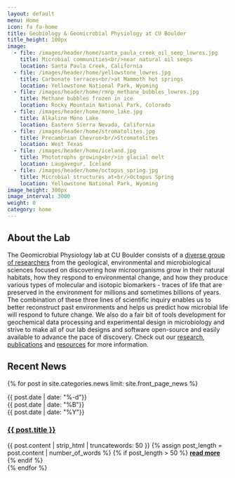 ```yaml
---
layout: default
menu: Home
icon: fa fa-home
title: Geobiology & Geomicrobial Physiology at CU Boulder
title_height: 100px
image:
  - file: /images/header/home/santa_paula_creek_oil_seep_lowres.jpg
    title: Microbial communities<br/>near natural oil seeps
    location: Santa Paula Creek, California
  - file: /images/header/home/yellowstone_lowres.jpg
    title: Carbonate terraces<br/>at Mammoth hot springs
    location: Yellowstone National Park, Wyoming
  - file: /images/header/home/rmnp_methane_bubbles_lowres.jpg
    title: Methane bubbles frozen in ice
    location: Rocky Mountain National Park, Colorado
  - file: /images/header/home/mono_lake.jpg
    title: Alkaline Mono Lake
    location: Eastern Sierra Nevada, California
  - file: /images/header/home/stromatolites.jpg
    title: Precambrian Chevron<br/>Stromatolites
    location: West Texas
  - file: /images/header/home/iceland.jpg
    title: Phototrophs growing<br/>in glacial melt
    location: Laugavegur, Iceland
  - file: /images/header/home/octopus_spring.jpg
    title: Microbial structures at<br/>Octopus Spring
    location: Yellowstone National Park, Wyoming
image_height: 300px
image_interval: 3000
weight: 0
category: home
---
```


## About the Lab

The Geomicrobial Physiology lab at CU Boulder consists of a [diverse group of researchers](/people) from the geological, environmental and microbiological sciences focused on discovering how microorganisms grow in their natural habitats, how they respond to environmental change, and how they produce various types of molecular and isotopic biomarkers - traces of life that are preserved in the environment for millions and sometimes billions of years. The combination of these three lines of scientific inquiry enables us to better reconstruct past environments and helps us predict how microbial life will respond to future change. We also do a fair bit of tools development for geochemical data processing and experimental design in microbiology and strive to make all of our lab designs and software open-source and easily available to advance the pace of discovery. Check out our [research](/research), [publications](/publications) and [resources](/resources) for more information.


## Recent News

{% for post in site.categories.news limit: site.front_page_news %}
<div class="news-item media">
  <div class="media-left">
    <div class="news-date">
      <div class="day">{{ post.date | date: "%-d"}}</div>
      <div class="month">{{ post.date | date: "%B"}}</div>
      <div class="year">{{ post.date | date: "%Y"}}</div>
    </div>
  </div>

  <div class="media-body">
    <h3 class="media-heading"><a href="{{ post.url }}">{{ post.title }}</a></h3>
    {{ post.content | strip_html | truncatewords: 50 }}
    {% assign post_length = post.content | number_of_words %}
    {% if post_length > 50 %}
    <a href="{{ post.url }}"><strong>read more</strong></a>
    {% endif %}
  </div>
</div>
{% endfor %}

